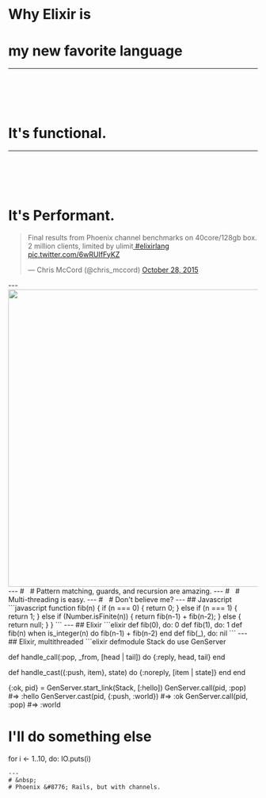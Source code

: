 # &nbsp;
# Why Elixir is
# my new favorite language
---
# &nbsp;
# It's functional.
---
# &nbsp;
# It's Performant.
<blockquote class="twitter-tweet" data-lang="en"><p lang="en" dir="ltr">Final results from Phoenix channel benchmarks on 40core/128gb box. 2 million clients, limited by ulimit<a href="https://twitter.com/hashtag/elixirlang?src=hash"> #elixirlang</a> <a href="https://t.co/6wRUIfFyKZ">pic.twitter.com/6wRUIfFyKZ</a></p>&mdash; Chris McCord (@chris_mccord) <a href="https://twitter.com/chris_mccord/status/659430661942550528">October 28, 2015</a></blockquote>
<script async src="//platform.twitter.com/widgets.js" charset="utf-8"></script>
---
<img src="https://pbs.twimg.com/media/CSbEsTiW0AARBzf.png" style="height: 600px;" />
---
# &nbsp;
# Pattern matching, guards, and recursion are amazing. 
---
# &nbsp;
# Multi-threading is easy.
---
# &nbsp;
# Don't believe me?
---
## Javascript
```javascript
function fib(n) {
  if (n === 0) {
    return 0;
  } else if (n === 1) {
    return 1;
  } else if (Number.isFinite(n)) {
    return fib(n-1) + fib(n-2);
  } else {
    return null;
  }
}
```
---
## Elixir
```elixir
def fib(0), do: 0
def fib(1), do: 1
def fib(n) when is_integer(n) do
  fib(n-1) + fib(n-2)
end
def fib(_), do: nil
```
---
## Elixir, multithreaded
```elixir
defmodule Stack do
  use GenServer

  def handle_call(:pop, _from, [head | tail]) do
    {:reply, head, tail}
  end

  def handle_cast({:push, item}, state) do
    {:noreply, [item | state]}
  end
end

{:ok, pid} = GenServer.start_link(Stack, [:hello])
GenServer.call(pid, :pop)
#=> :hello
GenServer.cast(pid, {:push, :world})
#=> :ok
GenServer.call(pid, :pop)
#=> :world

# I'll do something else
for i <- 1..10, do: IO.puts(i)
```
---
# &nbsp;
# Phoenix &#8776; Rails, but with channels.
